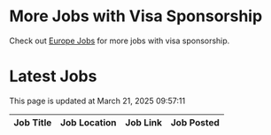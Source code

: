 # More Jobs with Visa Sponsorship

Check out [Europe Jobs](https://github.com/sureshparimi/europejobs#latest-jobs) for more jobs with visa sponsorship.

# Latest Jobs

This page is updated at March 21, 2025 09:57:11

| Job Title | Job Location | Job Link | Job Posted |
| --- | --- | --- | --- |
